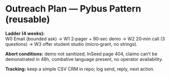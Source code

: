 # Outreach Plan — Pybus Pattern (reusable)

**Ladder (4 weeks):**  
W0 Email (bounded ask) → W1 2‑pager + 90‑sec demo → W2 20‑min call (3 questions) → W3 offer student studio (micro‑grant, no strings).

**Abort conditions:** demo not sanitized, InSeed page 404, claims can’t be demonstrated in 48h, combative language present, no operator availability.

**Tracking:** keep a simple CSV CRM in repo; log send, reply, next action.

